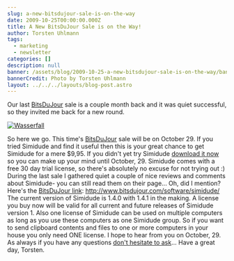 ```yaml
---
slug: a-new-bitsdujour-sale-is-on-the-way
date: 2009-10-25T00:00:00.000Z
title: A New BitsDuJour Sale is on the Way!
author: Torsten Uhlmann
tags:
  - marketing
  - newsletter
categories: []
description: null
banner: /assets/blog/2009-10-25-a-new-bitsdujour-sale-is-on-the-way/banner.jpg
bannerCredit: Photo by Torsten Uhlmann
layout: ../../../layouts/blog-post.astro
---
```


Our last [BitsDuJour](http://www.bitsdujour.com/software/simidude/) sale is a couple month back and it was quiet successful, so they invited me back for a new round.

[![](http://www.agynamix.de/wp-content/uploads/2009/10/wasserfall-189x300.jpg "Wasserfall")](http://www.agynamix.de/wp-content/uploads/2009/10/wasserfall.jpg)

So here we go. This time's [BitsDuJour](http://www.bitsdujour.com/software/simidude/) sale will be on October 29. If you tried Simidude and find it useful then this is your great chance to get Simidude for a mere $9,95. If you didn't yet try Simidude [download it now](http://www.simidude.com/download/) so you can make up your mind until October, 29. Simidude comes with a free 30 day trial license, so there's absolutely no excuse for not trying out :) During the last sale I gathered quiet a couple of nice reviews and comments about Simidude- you can still read them on their page... Oh, did I mention? Here's the [BitsDuJour link](http://www.bitsdujour.com/software/simidude/): <http://www.bitsdujour.com/software/simidude/> The current version of Simidude is 1.4.0 with 1.4.1 in the making. A license you buy now will be valid for all current and future releases of Simidude version 1. Also one license of Simidude can be used on multiple computers as long as you use these computers as one Simidude group. So if you want to send clipboard contents and files to one or more computers in your house you only need ONE license. I hope to hear from you on October, 29. As always if you have any questions [don't hesitate to ask](http://helpdesk.agynamix.de/index.php?pg=request)... Have a great day, Torsten.
